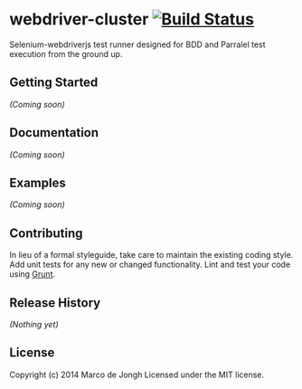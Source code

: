 # webdriver-cluster [![Build Status](https://secure.travis-ci.org/marcodejongh/webdriver-cluster.png?branch=master)](http://travis-ci.org/mojong/webdriver-cluster)

Selenium-webdriverjs test runner designed for BDD and Parralel test execution from the ground up.

## Getting Started


_(Coming soon)_

## Documentation
_(Coming soon)_

## Examples
_(Coming soon)_

## Contributing
In lieu of a formal styleguide, take care to maintain the existing coding style. Add unit tests for any new or changed functionality. Lint and test your code using [Grunt](http://gruntjs.com/).

## Release History
_(Nothing yet)_

## License
Copyright (c) 2014 Marco de Jongh
Licensed under the MIT license.
